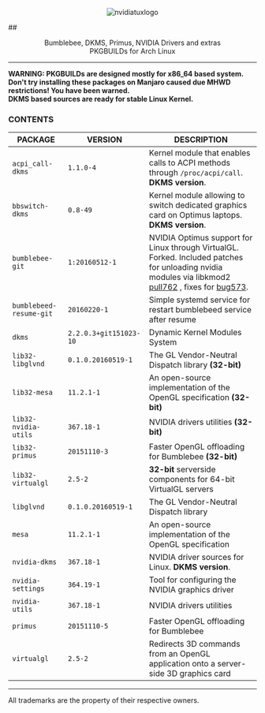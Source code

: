 
<p align="center">
  <img src="https://i.imgur.com/gkdq7EZ.jpg " alt="nvidiatuxlogo"/>
</p>

##<p align="center">Bumblebee, DKMS, Primus, NVIDIA Drivers and extras <br/>PKGBUILDs for Arch Linux <br/></p>

<hr/>

**WARNING: PKGBUILDs are designed mostly for x86_64 based system.<br/>**
**Don't try installing these packages on Manjaro caused due MHWD restrictions! You have been warned.<br/>**
**DKMS based sources are ready for stable Linux Kernel.**

### CONTENTS ###

| **PACKAGE**             	| **VERSION**           	| **DESCRIPTION**                                                                                                                                                                                              	|
|-------------------------	|-----------------------	|--------------------------------------------------------------------------------------------------------------------------------------------------------------------------------------------------------------	|
| `acpi_call-dkms`              | `1.1.0-4`                     | Kernel module that enables calls to ACPI methods through `/proc/acpi/call`. **DKMS version**.                                                                                                                 |
| `bbswitch-dkms`               | `0.8-49`                      | Kernel module allowing to switch dedicated graphics card on Optimus laptops. **DKMS version**.                                                                                                                |
| `bumblebee-git`             	| `1:20160512-1`                | NVIDIA Optimus support for Linux through VirtualGL. Forked. Included patches for unloading nvidia modules via libkmod2 [pull762](https://github.com/Bumblebee-Project/Bumblebee/pull/762) , fixes for [bug573](https://github.com/Bumblebee-Project/Bumblebee/issues/573).|
| `bumblebeed-resume-git` 	| `20160220-1`                  | Simple systemd service for restart bumblebeed service after resume                                                                                                                                            |
| `dkms`                  	| `2.2.0.3+git151023-10`        | Dynamic Kernel Modules System                                                                                                                                                                                	|
| `lib32-libglvnd`        	| `0.1.0.20160519-1`            | The GL Vendor-Neutral Dispatch library **(32-bit)**                                                                                                                                                           |
| `lib32-mesa`        	        | `11.2.1-1`    	        | An open-source implementation of the OpenGL specification **(32-bit)**                                                                                                                                        |
| `lib32-nvidia-utils`    	| `367.18-1`            	| NVIDIA drivers utilities **(32-bit)**                                                                                                                                                                       	|
| `lib32-primus`          	| `20151110-3`          	| Faster OpenGL offloading for Bumblebee **(32-bit)**                                                                                                                                                       	|
| `lib32-virtualgl`       	| `2.5-2`               	| **32-bit** serverside components for 64-bit VirtualGL servers                                                                                                                                                	|
| `libglvnd`              	| `0.1.0.20160519-1`    	| The GL Vendor-Neutral Dispatch library                                                                                                                                                                      	|
| `mesa`        	        | `11.2.1-1`                    | An open-source implementation of the OpenGL specification                                                                                                                                                     |
| `nvidia-dkms`           	| `367.18-1`            	| NVIDIA driver sources for Linux. **DKMS version**.                                                                                                                                                            |
| `nvidia-settings`       	| `364.19-1`            	| Tool for configuring the NVIDIA graphics driver                                                                                                                                                              	|
| `nvidia-utils`          	| `367.18-1`            	| NVIDIA drivers utilities                                                                                                                                                                                     	|
| `primus`                	| `20151110-5`          	| Faster OpenGL offloading for Bumblebee                                                                                                                                                                       	|
| `virtualgl`             	| `2.5-2`               	| Redirects 3D commands from an OpenGL application onto a server-side 3D graphics card                                                                                                                         	|

<hr/>

All trademarks are the property of their respective owners.

